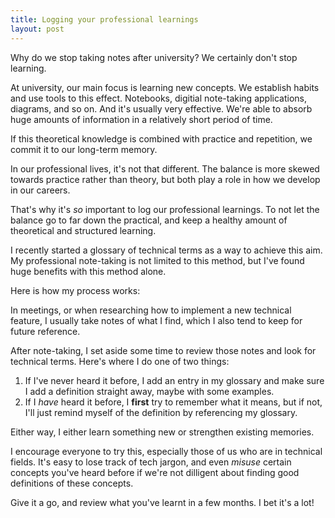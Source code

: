 ```yaml
---
title: Logging your professional learnings
layout: post
---
```


Why do we stop taking notes after university? We certainly don't stop learning.

At university, our main focus is learning new concepts. We establish habits and
use tools to this effect. Notebooks, digitial note-taking applications,
diagrams, and so on. And it's usually very effective. We're able to absorb huge
amounts of information in a relatively short period of time.

If this theoretical knowledge is combined with practice and repetition, we
commit it to our long-term memory. 

In our professional lives, it's not that different. The balance is more skewed
towards practice rather than theory, but both play a role in how we develop in
our careers.

That's why it's _so_ important to log our professional learnings. To not let
the balance go to far down the practical, and keep a healthy amount of
theoretical and structured learning.

I recently started a glossary of technical terms as a way to achieve this aim.
My professional note-taking is not limited to this method, but I've found huge
benefits with this method alone.

Here is how my process works:

In meetings, or when researching how to implement a new technical feature, I
usually take notes of what I find, which I also tend to keep for future
reference.

After note-taking, I set aside some time to review those notes and look for
technical terms. Here's where I do one of two things:

1. If I've never heard it before, I add an entry in my glossary and make sure I
   add a definition straight away, maybe with some examples.
2. If I _have_ heard it before, I **first** try to remember what it means, but
   if not, I'll just remind myself of the definition by referencing my
   glossary.

Either way, I either learn something new or strengthen existing memories.

I encourage everyone to try this, especially those of us who are in technical
fields. It's easy to lose track of tech jargon, and even _misuse_ certain
concepts you've heard before if we're not dilligent about finding good
definitions of these concepts.

Give it a go, and review what you've learnt in a few months. I bet it's a lot!
